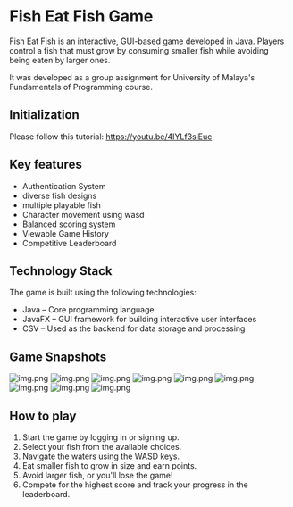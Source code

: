 # Fish Eat Fish Game

Fish Eat Fish is an interactive, GUI-based game developed in Java. Players control a fish that must grow by consuming smaller fish while avoiding being eaten by larger ones.

It was developed as a group assignment for University of Malaya's Fundamentals of Programming course.

## Initialization

Please follow this tutorial: https://youtu.be/4IYLf3siEuc

## Key features

- Authentication System
- diverse fish designs
- multiple playable fish
- Character movement using wasd
- Balanced scoring system
- Viewable Game History
- Competitive Leaderboard

## Technology Stack

The game is built using the following technologies:

- Java – Core programming language
- JavaFX – GUI framework for building interactive user interfaces
- CSV – Used as the backend for data storage and processing

## Game Snapshots

![img.png](snapshots/img.png)
![img.png](snapshots/img_1.png)
![img.png](snapshots/img_2.png)
![img.png](snapshots/img_3.png)
![img.png](snapshots/img_4.png)
![img.png](snapshots/img_5.png)
![img.png](snapshots/img_8.png)
![img.png](snapshots/img_6.png)
![img.png](snapshots/img_7.png)

## How to play

1. Start the game by logging in or signing up.
2. Select your fish from the available choices.
3. Navigate the waters using the WASD keys.
4. Eat smaller fish to grow in size and earn points.
5. Avoid larger fish, or you'll lose the game!
6. Compete for the highest score and track your progress in the leaderboard.
